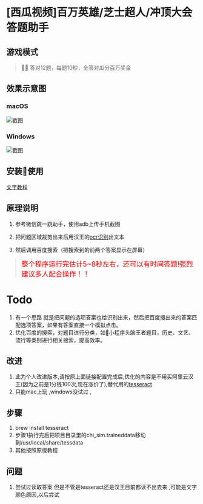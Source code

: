 # [西瓜视频]百万英雄/芝士超人/冲顶大会答题助手
## 游戏模式

>  答对12题，每题10秒，全答对瓜分百万奖金

## 效果示意图
### macOS

![截图](mac.png)

### Windows

![截图](win.PNG)


## 安装使用
[文字教程](https://zhuanlan.zhihu.com/p/32813854)


## 原理说明

1. 参考微信跳一跳助手，使用adb上传手机截图

2. 把问题区域裁剪出来后用汉王的[ocr识别](https://market.aliyun.com/products/57124001/cmapi011523.html?spm=5176.730005.0.0.B1mZNd#sku=yuncode552300000)出文本

3. 然后调用百度搜索（把搜索到的前两个答案显示在屏幕）

> <font color=red size=4>整个程序运行完估计5~8秒左右，还可以有时间答题!强烈建议多人配合操作！！</font>

# Todo
1. 有一个思路 就是把问题的选项答案也给识别出来，然后把百度搜出来的答案匹配选项答案，如果有答案直接一个模拟点击。
2. 优化百度的搜索，对题目进行分类，如小程序头脑王者题目，历史、文艺、流行等类别进行相关搜索，提高效率。



## 改进
1. 此为个人改进版本,请按原上面链接配置完成后,优化的内容是不用买阿里云汉王(因为之前是1分钱100次,现在涨价了),替代用的[tesseract](https://github.com/tesseract-ocr/tesseract)
2. 只能mac上玩 ,windows没试过 ,

## 步骤
1. brew install tesseract
2. 步骤1执行完后把项目目录里的chi_sim.traineddata移动到/usr/local/share/tessdata
3. 其他按照原版教程

## 问题
1. 尝试过读取答案 但是不管是tesseract还是汉王目前都读不出去来 ,可能是文字颜色原因,以后尝试


